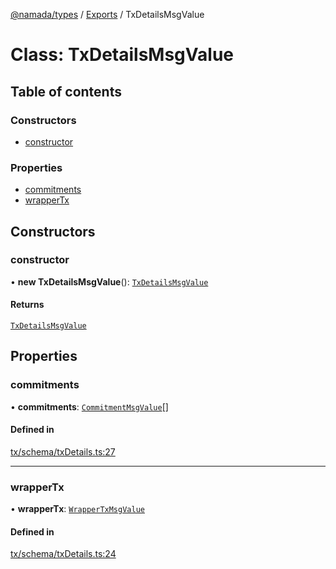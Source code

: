 [@namada/types](../README.md) / [Exports](../modules.md) / TxDetailsMsgValue

# Class: TxDetailsMsgValue

## Table of contents

### Constructors

- [constructor](TxDetailsMsgValue.md#constructor)

### Properties

- [commitments](TxDetailsMsgValue.md#commitments)
- [wrapperTx](TxDetailsMsgValue.md#wrappertx)

## Constructors

### constructor

• **new TxDetailsMsgValue**(): [`TxDetailsMsgValue`](TxDetailsMsgValue.md)

#### Returns

[`TxDetailsMsgValue`](TxDetailsMsgValue.md)

## Properties

### commitments

• **commitments**: [`CommitmentMsgValue`](CommitmentMsgValue.md)[]

#### Defined in

[tx/schema/txDetails.ts:27](https://github.com/anoma/namada-interface/blob/fed376fb8f8e78431a4124d1835f659952e931ac/packages/types/src/tx/schema/txDetails.ts#L27)

___

### wrapperTx

• **wrapperTx**: [`WrapperTxMsgValue`](WrapperTxMsgValue.md)

#### Defined in

[tx/schema/txDetails.ts:24](https://github.com/anoma/namada-interface/blob/fed376fb8f8e78431a4124d1835f659952e931ac/packages/types/src/tx/schema/txDetails.ts#L24)
